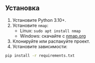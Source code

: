 ## Установка

1. Установите Python 3.10+.
2. Установите `nmap`:
   - Linux: `sudo apt install nmap`
   - Windows: скачайте с [nmap.org](https://nmap.org)
3. Клонируйте или распакуйте проект.
4. Установите зависимости:
```bash
pip install -r requirements.txt





